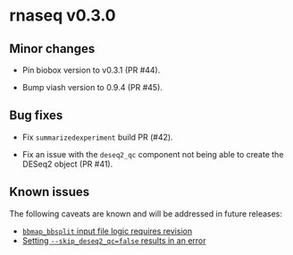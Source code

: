 # rnaseq v0.3.0

## Minor changes

* Pin biobox version to v0.3.1 (PR #44).

* Bump viash version to 0.9.4 (PR #45).

## Bug fixes

* Fix `summarizedexperiment` build PR (#42).
 
* Fix an issue with the `deseq2_qc` component not being able to create the DESeq2 object (PR #41).

## Known issues

The following caveats are known and will be addressed in future releases:

- [`bbmap_bbsplit` input file logic requires revision](https://github.com/viash-hub/rnaseq/issues/30)
- [Setting `--skip_deseq2_qc=false` results in an error](https://github.com/viash-hub/rnaseq/issues/31)
